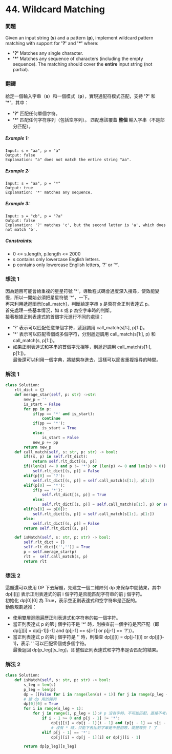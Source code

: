 # 44. Wildcard Matching
### 問題
Given an input string (**s**) and a pattern (**p**), implement wildcard pattern matching with support for **'?'** and **'*'** where:

- **'?'** Matches any single character.
- **'*'** Matches any sequence of characters (including the empty sequence).
The matching should cover the **entire** input string (not partial).

### 翻譯
給定一個輸入字串（**s**）和一個模式（**p**），實現通配符模式匹配，支持 **'?'** 和 **'*'**，其中：

- **'?'** 匹配任何單個字符。
- **'*'** 匹配任何字符序列（包括空序列）。
匹配應該覆蓋 **整個** 輸入字串（不是部分匹配）。

##### Example 1:
    Input: s = "aa", p = "a"
    Output: false
    Explanation: "a" does not match the entire string "aa".

##### Example 2:
    Input: s = "aa", p = "*"
    Output: true
    Explanation: '*' matches any sequence.

##### Example 3:
    Input: s = "cb", p = "?a"
    Output: false
    Explanation: '?' matches 'c', but the second letter is 'a', which does not match 'b'.

##### Constraints:
- 0 <= s.length, p.length <= 2000
- s contains only lowercase English letters.
- p contains only lowercase English letters, '?' or '*'.

### 想法 1
因為題目可能會給重複的星星符號 '\*'，導致程式碼會過度深入搜尋，使效能變慢，所以一開始必須把星星符號 '\*'，一下。  
再來利用遞迴函示[call_match]，判斷給定字串 s 是否符合正則表達式 p。  
首先處理一些基本情況，如 s 或 p 為空字串時的判斷。  
接著根據正則表達式的首個字元進行不同的處理：  
- '?' 表示可以匹配任意單個字符，遞迴調用 call_match(s[1:], p[1:])。
- '*' 表示可以匹配零個或多個字符，分別遞迴調用 call_match(s[1:], p) 和 call_match(s, p[1:])。
- 如果正則表達式和字串的首個字元相等，則遞迴調用 call_match(s[1:], p[1:])。  
最後還可以利用一個字典，將結果存進去，這樣可以節省重複搜尋的時間。  
### 解法 1
```python
class Solution:
    rlt_dict = {}
    def merage_star(self, p: str) ->str:
        new_p = ''
        is_start = False
        for pp in p:
            if(pp == '*' and is_start):
                continue
            if(pp == '*'):
                is_start = True
            else:
                is_start = False
            new_p += pp
        return new_p
    def call_match(self, s: str, p: str) -> bool:
        if((s, p) in self.rlt_dict):
            return self.rlt_dict[(s, p)]
        if((len(s) <= 0 and p != '*') or (len(p) <= 0 and len(s) > 0)):
            self.rlt_dict[(s, p)] = False
        elif(p[0] == '?'):
            self.rlt_dict[(s, p)] = self.call_match(s[1:], p[1:])
        elif(p[0] == '*'):
            if(p == '*'):
                self.rlt_dict[(s, p)] = True
            else:
                self.rlt_dict[(s, p)] = self.call_match(s[1:], p) or self.call_match(s, p[1:])
        elif(s[0] == p[0]):
            self.rlt_dict[(s, p)] = self.call_match(s[1:], p[1:])
        else:
            self.rlt_dict[(s, p)] = False
        return self.rlt_dict[(s, p)]

    def isMatch(self, s: str, p: str) -> bool:
        self.rlt_dict = {}
        self.rlt_dict[('','')] = True
        p = self.merage_star(p)
        rlt =  self.call_match(s, p)
        return rlt
```
### 想法 2
這題還可以使用 DP 下去解題，先建立一個二維陣列 dp 來保存中間結果，其中 dp[i][j] 表示正則表達式的前 i 個字符是否能匹配字符串的前 j 個字符。  
初始化 dp[0][0] 為 True，表示空正則表達式和空字符串是匹配的。  
動態規劃遞推：  
- 使用雙層迴圈遍歷正則表達式和字符串的每一個字符。  
- 當正則表達式 p 的第 j 個字符不是 '*' 時，則檢查前一個字符是否匹配（即 dp[j][i] = dp[j-1][i-1] and (p[j-1] == s[i-1] or p[j-1] == '?')）。  
- 當正則表達式 p 的第 j 個字符是 '' 時，則檢查 dp[j][i] = dp[j-1][i] or dp[j][i-1]，表示 '' 可以匹配零個或多個字符。  
最後返回 dp[p_leg][s_leg]，即整個正則表達式和字符串是否匹配的結果。  
### 解法 2
```python
class Solution:
    def isMatch(self, s: str, p: str) -> bool:
        s_leg = len(s)
        p_leg = len(p)
        dp = [[False for i in range(len(s) + 1)] for j in range(p_leg + 1)]
        # 建 dp 用的陣列
        dp[0][0] = True
        for i in range(s_leg + 1):
            for j in range(1, p_leg + 1):# p 沒有字時，不可能匹配，直接不考慮
                if i - 1 >= 0 and p[j - 1] != '*':
                    dp[j][i] = dp[j - 1][i - 1] and (p[j - 1] == s[i - 1] or p[j - 1] == '?')
                    # 沒有 * 時，只能下去比對字串是不是相等，或是等於 ? 了
                elif p[j - 1] == '*':
                    dp[j][i] = dp[j - 1][i] or dp[j][i - 1]

        return dp[p_leg][s_leg]
```
